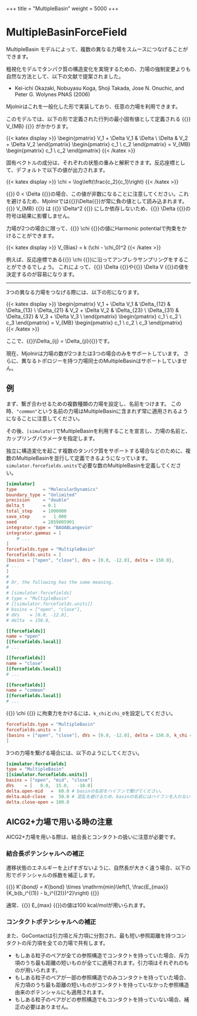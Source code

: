 +++
title = "MultipleBasin"
weight = 5000
+++

# MultipleBasinForceField


MultipleBasin モデルによって、複数の異なる力場をスムースにつなげることができます。

粗視化モデルでタンパク質の構造変化を実現するための、力場の強制変更よりも自然な方法として、以下の文献で提案されました。

- Kei-ichi Okazaki, Nobuyasu Koga, Shoji Takada, Jose N. Onuchic, and Peter G. Wolynes PNAS (2006)

Mjolnirはこれを一般化した形で実装しており、任意の力場を利用できます。

このモデルでは、以下の形で定義された行列の最小固有値として定義される {{<katex>}} V_{MB} {{</katex>}} がかかります。

{{< katex display >}}
\begin{pmatrix}
V_1 + \Delta V_1 & \Delta \\
\Delta & V_2 + \Delta V_2
\end{pmatrix}
\begin{pmatrix}
c_1 \\ c_2
\end{pmatrix}
= V_{MB}
\begin{pmatrix}
c_1 \\ c_2
\end{pmatrix}
{{< /katex >}}

固有ベクトルの成分は、それぞれの状態の重みと解釈できます。反応座標として、デフォルトで以下の値が出力されます。

{{< katex display >}}
\chi = \log\left(\frac{c_2}{c_1}\right)
{{< /katex >}}

{{<katex>}} 0 < \Delta {{</katex>}}の場合、この値が非数になることに注意してください。これを避けるため、Mjolnirでは{{<katex>}}\Delta{{</katex>}}が常に負の値として読み込まれます。
{{<katex>}} V_{MB} {{</katex>}} は {{<katex>}} \Delta^2 {{</katex>}} にしか依存しないため、{{<katex>}} \Delta {{</katex>}}の符号は結果に影響しません。

力場が2つの場合に限って、{{<katex>}} \chi {{</katex>}}の値にHarmonic potentialで拘束をかけることができます。

{{< katex display >}}
V_{Bias} = k (\chi - \chi_0)^2
{{< /katex >}}

例えば、反応座標である{{<katex>}} \chi {{</katex>}}に沿ってアンブレラサンプリングをすることができるでしょう。
これによって、{{<katex>}} \Delta {{</katex>}}や{{<katex>}} \Delta V {{</katex>}}の値を決定するのが容易になります。

----

3つの異なる力場をつなげる際には、以下の形になります。

{{< katex display >}}
\begin{pmatrix}
V_1 + \Delta V_1 & \Delta_{12} & \Delta_{13} \\
\Delta_{21} & V_2 + \Delta V_2 & \Delta_{23} \\
\Delta_{31} & \Delta_{32} & V_3 + \Delta V_3 \\
\end{pmatrix}
\begin{pmatrix}
c_1 \\ c_2 \\ c_3
\end{pmatrix}
= V_{MB}
\begin{pmatrix}
c_1 \\ c_2 \\ c_3
\end{pmatrix}
{{< /katex >}}

ここで、{{<katex>}}\Delta_{ij} = \Delta_{ji}{{</katex>}}です。

現在、Mjolnirは力場の数が2つまたは3つの場合のみをサポートしています。
さらに、異なるトポロジーを持つ力場同士のMultipleBasinはサポートしていません。

## 例

まず、繋ぎ合わせるための複数種類の力場を設定し、名前をつけます。
この時、`"common"`という名前の力場はMultipleBasinに含まれず常に適用されるようになることに注意してください。

その後、`[simulator]`でMultipleBasinを利用することを宣言し、力場の名前と、カップリングパラメータを指定します。

独立に構造変化を起こす複数のタンパク質をサポートする場合などのために、複数のMultipleBasinを並行して定義できるようになっています。
`simulator.forcefields.units`で必要な数のMultipleBasinを定義してください。

```toml
[simulator]
type          = "MolecularDynamics"
boundary_type = "Unlimited"
precision     = "double"
delta_t       = 0.1
total_step    = 1000000
save_step     =   1_000
seed          = 2859805901
integrator.type = "BAOABLangevin"
integrator.gammas = [
    # ...
]
forcefields.type = "MultipleBasin"
forcefields.units = [
{basins = ["open", "close"], dVs = [0.0, -12.0], delta = 150.0},
# ...
]
#
# Or, the following has the same meaning.
# 
# [simulator.forcefields]
# type = "MultipleBasin"
# [[simulator.forcefields.units]]
# basins = ["open", "close"],
# dVs    = [0.0, -12.0],
# delta  = 150.0,

[[forcefields]]
name = "open"
[[forcefields.local]]
# ...

[[forcefields]]
name = "close"
[[forcefields.local]]
# ...

[[forcefields]]
name = "common"
[[forcefields.local]]
# ...
```

{{<katex>}} \chi {{</katex>}} に拘束力をかけるには、`k_chi`と`chi_0`を設定してください。

```toml
forcefields.type = "MultipleBasin"
forcefields.units = [
{basins = ["open", "close"], dVs = [0.0, -12.0], delta = 150.0, k_chi = 100.0, chi_0 = 0.0},
]
```

3つの力場を繋げる場合には、以下のようにしてください。

```toml
[simulator.forcefields]
type = "MultipleBasin"
[[simulator.forcefields.units]]
basins = ["open", "mid", "close"]
dVs    = [   0.0,  15.0,   -10.0]
delta.open-mid   =  60.0 # basinの名前をハイフンで繋げてください。
delta.mid-close  =  50.0 # 混乱を避けるため、basinの名前にはハイフンを入れないでください。
delta.close-open = 100.0
```



## AICG2+力場で用いる時の注意

AICG2+力場を用いる際は、結合長とコンタクトの扱いに注意が必要です。

### 結合長ポテンシャルへの補正

遷移状態のエネルギーを上げすぎないように、自然長が大きく違う場合、以下の形でポテンシャルの係数を補正します。

{{<katex display>}}
K'_{bond} = K_{bond} \times \mathrm{min}\left(1, \frac{E_{max}}{K_b(b_i^{(1)} - b_i^{(2)})^2}\right)
{{</katex>}}

通常、{{<katex>}} E_{max} {{</katex>}}の値は100 kcal/molが用いられます。

### コンタクトポテンシャルへの補正

また、GoContactは引力項と斥力項に分割され、最も短い参照距離を持つコンタクトの斥力項を全ての力場で共有します。

- もしある粒子のペアが全ての参照構造でコンタクトを持っていた場合、斥力項のうち最も距離の短いものが全てに適用されます。引力項はそれぞれのものが用いられます。
- もしある粒子のペアが一部の参照構造でのみコンタクトを持っていた場合、斥力項のうち最も距離の短いものがコンタクトを持っていなかった参照構造由来のポテンシャルにも適用されます。
- もしある粒子のペアがどの参照構造でもコンタクトを持っていない場合、補正の必要はありません。
